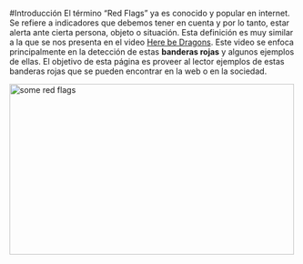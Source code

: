 #Introducción
El término “Red Flags” ya es conocido y popular en internet. Se refiere a indicadores que debemos tener en cuenta y por lo tanto, estar alerta ante cierta persona, objeto o situación.
Esta definición es muy similar a la que se nos presenta en el video [Here be Dragons](https://www.youtube.com/watch?v=752V173e31o&t=1336s). 
Este video se enfoca principalmente en la detección de estas **banderas rojas** y algunos ejemplos de ellas. El objetivo de esta página es proveer al lector ejemplos de estas banderas rojas que se pueden encontrar en la web o en la sociedad. 

<img src="https://www.apolloexecutive.com/wp-content/uploads/2020/11/Apollo-Executive-Search-13-red-flags-on-your-CV-resume.jpg" alt="some red flags" width="500" height="300">
